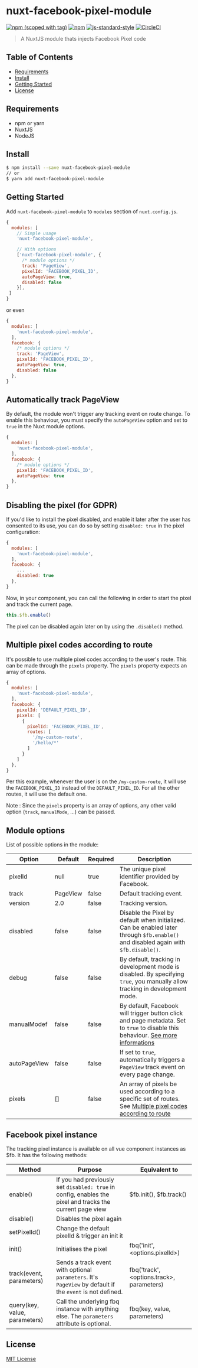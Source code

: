 # nuxt-facebook-pixel-module

[![npm (scoped with tag)](https://img.shields.io/npm/v/nuxt-facebook-pixel-module/latest.svg?style=flat-square)](https://npmjs.com/package/nuxt-facebook-pixel-module)
[![npm](https://img.shields.io/npm/dt/nuxt-facebook-pixel-module.svg?style=flat-square)](https://npmjs.com/package/nuxt-facebook-pixel-module)
[![js-standard-style](https://img.shields.io/badge/code_style-standard-brightgreen.svg?style=flat-square)](http://standardjs.com)
[![CircleCI](https://img.shields.io/circleci/project/github/WilliamDASILVA/nuxt-facebook-pixel-module/master.svg?style=flat-square)](https://circleci.com/gh/WilliamDASILVA/nuxt-facebook-pixel-module/tree/master)

> A NuxtJS module thats injects Facebook Pixel code

## Table of Contents

* [Requirements](#requirements)
* [Install](#install)
* [Getting Started](#getting-started)
* [License](#license)

## Requirements

* npm or yarn
* NuxtJS
* NodeJS

## Install

```bash
$ npm install --save nuxt-facebook-pixel-module
// or
$ yarn add nuxt-facebook-pixel-module
```

## Getting Started

Add `nuxt-facebook-pixel-module` to `modules` section of `nuxt.config.js`.

```js
{
  modules: [
    // Simple usage
    'nuxt-facebook-pixel-module',

    // With options
    ['nuxt-facebook-pixel-module', {
      /* module options */
      track: 'PageView',
      pixelId: 'FACEBOOK_PIXEL_ID',
      autoPageView: true,
      disabled: false
    }],
 ]
}
```

or even

```js
{
  modules: [
    'nuxt-facebook-pixel-module',
  ],
  facebook: {
    /* module options */
    track: 'PageView',
    pixelId: 'FACEBOOK_PIXEL_ID',
    autoPageView: true,
    disabled: false
  },
}
```

## Automatically track PageView

By default, the module won't trigger any tracking event on route change. To enable this behaviour, you must specify the `autoPageView` option and set to `true` in the Nuxt module options.

```js
{
  modules: [
    'nuxt-facebook-pixel-module',
  ],
  facebook: {
    /* module options */
    pixelId: 'FACEBOOK_PIXEL_ID',
    autoPageView: true
  },
}
```

## Disabling the pixel (for GDPR)

If you'd like to install the pixel disabled, and enable it later after the user has consented to its use, you can do so by setting `disabled: true` in the pixel configuration:

```js
{
  modules: [
    'nuxt-facebook-pixel-module',
  ],
  facebook: {
    ...
    disabled: true
  },
}
```

Now, in your component, you can call the following in order to start the pixel and track the current page.

```js
this.$fb.enable()
```

The pixel can be disabled again later on by using the `.disable()` method.

## Multiple pixel codes according to route

It's possible to use multiple pixel codes according to the user's route. This can be made through the `pixels` property.
The `pixels` property expects an array of options.

```js
{
  modules: [
    'nuxt-facebook-pixel-module',
  ],
  facebook: {
    pixelId: 'DEFAULT_PIXEL_ID',
    pixels: [
      {
        pixelId: 'FACEBOOK_PIXEL_ID',
        routes: [
          '/my-custom-route',
          '/hello/*'
        ]
      }
    ]
  },
}
```

Per this example, whenever the user is on the `/my-custom-route`, it will use the `FACEBOOK_PIXEL_ID` instead of the `DEFAULT_PIXEL_ID`. For all the other routes, it will use the default one.

Note : Since the `pixels` property is an array of options, any other valid option (`track`, `manualMode`, ...) can be passed.

## Module options

List of possible options in the module:

| Option   | Default  | Required | Description                                                                               |
|----------|----------|----------|-------------------------------------------------------------------------------------------|
| pixelId  | null     | true     | The unique pixel identifier provided by Facebook.                                         |
| track    | PageView | false    | Default tracking event.                                                                   |
| version  | 2.0      | false    | Tracking version.                                                                         |
| disabled | false    | false    | Disable the Pixel by default when initialized. Can be enabled later through `$fb.enable()` and disabled again with `$fb.disable()`.
| debug | false    | false    | By default, tracking in development mode is disabled. By specifying `true`, you manually allow tracking in development mode.
| manualModef | false    | false    | By default, Facebook will trigger button click and page metadata. Set to `true` to disable this behaviour. [See more informations](https://developers.facebook.com/docs/facebook-pixel/advanced/#automatic-configuration)
| autoPageView | false    | false    | If set to `true`, automatically triggers a `PageView` track event on every page change.
| pixels | []    | false    | An array of pixels be used according to a specific set of routes. See [Multiple pixel codes according to route](#multiple-pixel-codes-according-to-route)

## Facebook pixel instance

The tracking pixel instance is available on all vue component instances as $fb. It has the following methods:

| Method            | Purpose                                                                                                  | Equivalent to                  |
|-------------------|----------------------------------------------------------------------------------------------------------|--------------------------------|
| enable()          | If you had previously set `disabled: true` in config, enables the pixel and tracks the current page view | $fb.init(), $fb.track()        |
| disable()          | Disables the pixel again |         |
| setPixelId()            | Change the default pixelId & trigger an init it                                                                                    | |
| init()            | Initialises the pixel                                                                                    | fbq('init', <options.pixelId>) |
| track(event, parameters)           | Sends a track event with optional `parameters`. It's `PageView` by default if the `event` is not defined.                                                                                      | fbq('track', <options.track>, parameters)  |
| query(key, value, parameters) | Call the underlying fbq instance with anything else. The `parameters` attribute is optional.                                                      | fbq(key, value, parameters)                |

## License

[MIT License](./LICENSE)
